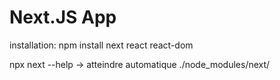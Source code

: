 # Next.JS App

installation: 
npm install next react react-dom

npx next --help -> atteindre automatique ./node_modules/next/